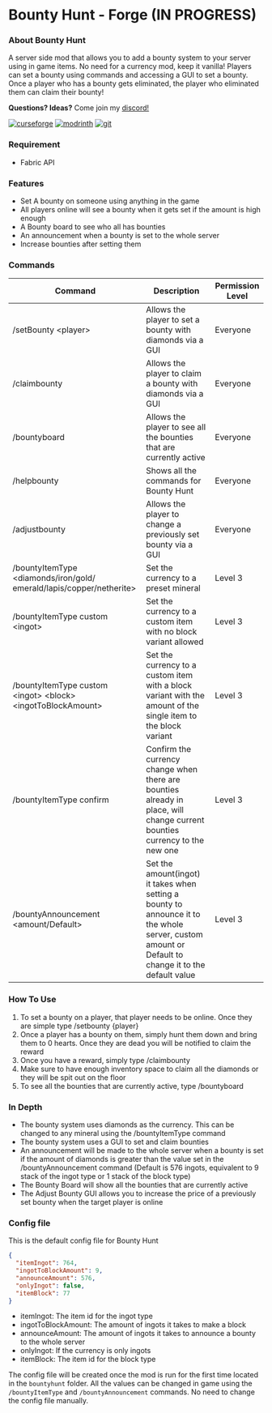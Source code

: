 # **Bounty Hunt - Forge (IN PROGRESS)**

### **About Bounty Hunt**
A server side mod that allows you to add a bounty system to your server using in game items. No need for a currency mod, keep it vanilla! Players can set a bounty using commands and accessing a GUI to set a bounty. Once a player who has a bounty gets eliminated, the player who eliminated them can claim their bounty!

**Questions? Ideas?** Come join my [discord!](https://discord.gg/3agAqKdRyU)

[![curseforge](https://cdn.jsdelivr.net/npm/@intergrav/devins-badges@3/assets/compact/available/curseforge_vector.svg)](https://www.curseforge.com/minecraft/mc-mods/bounty-hunt)
[![modrinth](https://cdn.jsdelivr.net/npm/@intergrav/devins-badges@3/assets/compact/available/modrinth_vector.svg)](https://modrinth.com/mod/bounty-hunt)
[![git](https://cdn.jsdelivr.net/npm/@intergrav/devins-badges@3/assets/compact/available/git_vector.svg)](https://github.com/mexicanminion/BountyHunt-Fabric)

### **Requirement**
- Fabric API

### **Features**
- Set A bounty on someone using anything in the game
- All players online will see a bounty when it gets set if the amount is high enough
- A Bounty board to see who all has bounties
- An announcement when a bounty is set to the whole server
- Increase bounties after setting them

### **Commands**

| Command                                                                  | Description                                                                                                                                         | Permission Level |
|--------------------------------------------------------------------------|-----------------------------------------------------------------------------------------------------------------------------------------------------|------------------|
| /setBounty <player\>                                                     | Allows the player to set a bounty with diamonds via a GUI                                                                                           | Everyone         |
| /claimbounty                                                             | Allows the player to claim a bounty with diamonds via a GUI                                                                                         | Everyone         |
| /bountyboard                                                             | Allows the player to see all the bounties that are currently active                                                                                 | Everyone         |
| /helpbounty                                                              | Shows all the commands for Bounty Hunt                                                                                                              | Everyone         |
| /adjustbounty                                                            | Allows the player to change a previously set bounty via a GUI                                                                                       | Everyone         |
| /bountyItemType <diamonds/iron/gold/<br/>emerald/lapis/copper/netherite> | Set the currency to a preset mineral                                                                                                                | Level 3          |
| /bountyItemType custom <ingot\>                                          | Set the currency to a custom item with no block variant allowed                                                                                     | Level 3          |
| /bountyItemType custom <ingot\> <block\> <ingotToBlockAmount\>           | Set the currency to a custom item with a block variant with the amount of the single item to the block variant                                      | Level 3          |
| /bountyItemType confirm                                                  | Confirm the currency change when there are bounties already in place, will change current bounties currency to the new one                          | Level 3          |
| /bountyAnnouncement <amount/Default\>                                    | Set the amount(ingot) it takes when setting a bounty to announce it to the whole server, custom amount or Default to change it to the default value | Level 3          |

### **How To Use**
1. To set a bounty on a player, that player needs to be online. Once they are simple type /setbounty {player}
2. Once a player has a bounty on them, simply hunt them down and bring them to 0 hearts. Once they are dead you will be notified to claim the reward
3. Once you have a reward, simply type /claimbounty
4. Make sure to have enough inventory space to claim all the diamonds or they will be spit out on the floor
5. To see all the bounties that are currently active, type /bountyboard

### **In Depth**
- The bounty system uses diamonds as the currency. This can be changed to any mineral using the /bountyItemType command
- The bounty system uses a GUI to set and claim bounties
- An announcement will be made to the whole server when a bounty is set if the amount of diamonds is greater than the value set in the /bountyAnnouncement command (Default is 576 ingots, equivalent to 9 stack of the ingot type or 1 stack of the block type)
- The Bounty Board will show all the bounties that are currently active
- The Adjust Bounty GUI allows you to increase the price of a previously set bounty when the target player is online

### **Config file**
This is the default config file for Bounty Hunt
```json
{
  "itemIngot": 764,
  "ingotToBlockAmount": 9,
  "announceAmount": 576,
  "onlyIngot": false,
  "itemBlock": 77
}
```
- itemIngot: The item id for the ingot type
- ingotToBlockAmount: The amount of ingots it takes to make a block
- announceAmount: The amount of ingots it takes to announce a bounty to the whole server
- onlyIngot: If the currency is only ingots
- itemBlock: The item id for the block type

The config file will be created once the mod is run for the first time located in the `bountyhunt` folder.
All the values can be changed in game using the `/bountyItemType` and `/bountyAnnouncement` commands. No need to change the config file manually.
